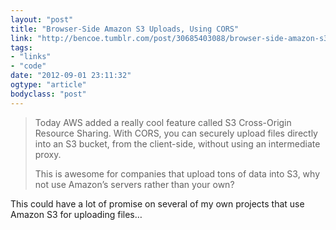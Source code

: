 ```yaml
---
layout: "post"
title: "Browser-Side Amazon S3 Uploads, Using CORS"
link: "http://bencoe.tumblr.com/post/30685403088/browser-side-amazon-s3-uploads-using-cors"
tags: 
- "links"
- "code"
date: "2012-09-01 23:11:32"
ogtype: "article"
bodyclass: "post"
---
```


> Today AWS added a really cool feature called S3 Cross-Origin Resource Sharing. With CORS, you can securely upload files directly into an S3 bucket, from the client-side, without using an intermediate proxy.
> 
> This is awesome for companies that upload tons of data into S3, why not use Amazon’s servers rather than your own?

This could have a lot of promise on several of my own projects that use Amazon S3 for uploading files…